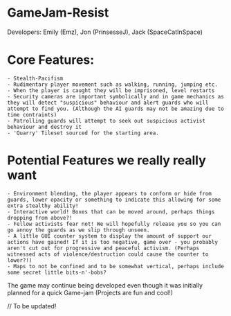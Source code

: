 # GameJam-Resist

Developers: 
    Emily (Emz), 
    Jon (PrinsesseJ), 
    Jack (SpaceCatInSpace)
# Core Features: 

    - Stealth-Pacifism
    - Rudimentary player movement such as walking, running, jumping etc.
    - When the player is caught they will be imprisoned, level restarts
    - Security cameras are important symbolically and in game mechanics as they will detect "suspicious" behaviour and alert guards who will attempt to find you. (Although the AI guards may not be amazing due to time contraints)
    - Patrolling guards will attempt to seek out suspicious activist behaviour and destroy it
    - 'Quarry' Tileset sourced for the starting area.

# Potential Features we really really want

    - Environment blending, the player appears to conform or hide from guards, lower opacity or something to indicate this allowing for some extra stealthy ability!
    - Interactive world! Boxes that can be moved around, perhaps things dropping from above?!
    - Fellow activists fear not! We will hopefully release you so you can go annoy the guards as we slip through unseen.
    - A little GUI counter system to display the amount of support our actions have gained! If it is too negative, game over - you probably aren't cut out for progressive and peaceful activism. (Perhaps witnessed acts of violence/destruction could cause the counter to lower?!)
    - Maps to not be confined and to be somewhat vertical, perhaps include some secret little bits-n'-bobs?

The game may continue being developed even though it was initially planned for a quick Game-jam (Projects are fun and cool!)

// To be updated!